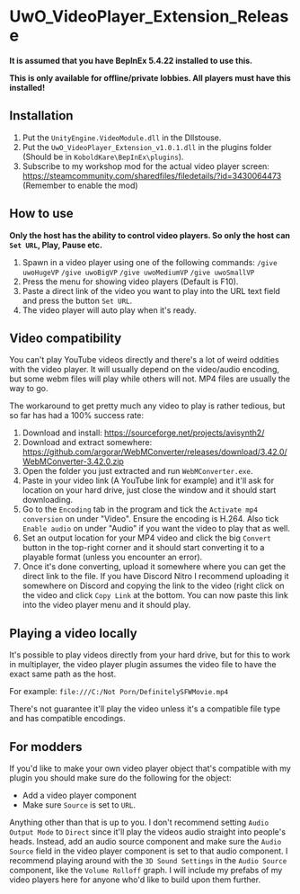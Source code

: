 # UwO_VideoPlayer_Extension_Release

**It is assumed that you have BepInEx 5.4.22 installed to use this.**

**This is only available for offline/private lobbies. All players must have this installed!**
## Installation
1. Put the `UnityEngine.VideoModule.dll` in the Dllstouse.
2. Put the `UwO_VideoPlayer_Extension_v1.0.1.dll` in the plugins folder (Should be in `KoboldKare\BepInEx\plugins`).
3. Subscribe to my workshop mod for the actual video player screen: https://steamcommunity.com/sharedfiles/filedetails/?id=3430064473 (Remember to enable the mod)
## How to use
 **Only the host has the ability to control video players. So only the host can `Set URL`, Play, Pause etc.**

1. Spawn in a video player using one of the following commands:
`/give uwoHugeVP`
`/give uwoBigVP`
`/give uwoMediumVP`
`/give uwoSmallVP`
2. Press the menu for showing video players (Default is F10).
3. Paste a direct link of the video you want to play into the URL text field and press the button `Set URL`.
4. The video player will auto play when it's ready.
## Video compatibility
You can't play YouTube videos directly and there's a lot of weird oddities with the video player. It will usually depend on the video/audio encoding, but some webm files will play while others will not. MP4 files are usually the way to go.

The workaround to get pretty much any video to play is rather tedious, but so far has had a 100% success rate:
1. Download and install: https://sourceforge.net/projects/avisynth2/
2. Download and extract somewhere: https://github.com/argorar/WebMConverter/releases/download/3.42.0/WebMConverter-3.42.0.zip
3. Open the folder you just extracted and run `WebMConverter.exe`.
4. Paste in your video link (A YouTube link for example) and it'll ask for location on your hard drive, just close the window and it should start downloading.
5. Go to the `Encoding` tab in the program and tick the `Activate mp4 conversion` on under "Video". Ensure the encoding is H.264. Also tick `Enable audio` on under "Audio" if you want the video to play that as well.
6. Set an output location for your MP4 video and click the big `Convert` button in the top-right corner and it should start converting it to a playable format (unless you encounter an error).
7. Once it's done converting, upload it somewhere where you can get the direct link to the file. If you have Discord Nitro I recommend uploading it somewhere on Discord and copying the link to the video (right click on the video and click `Copy Link` at the bottom. You can now paste this link into the video player menu and it should play.
## Playing a video locally
It's possible to play videos directly from your hard drive, but for this to work in multiplayer, the video player plugin assumes the video file to have the exact same path as the host.

For example: `file:///C:/Not Porn/DefinitelySFWMovie.mp4`

There's not guarantee it'll play the video unless it's a compatible file type and has compatible encodings.
## For modders
If you'd like to make your own video player object that's compatible with my plugin you should make sure do the following for the object:

- Add a video player component
- Make sure `Source` is set to `URL`.

Anything other than that is up to you. I don't recommend setting `Audio Output Mode` to `Direct` since it'll play the videos audio straight into people's heads. Instead, add an audio source component and make sure the `Audio Source` field in the video player component is set to that audio component. I recommend playing around with the `3D Sound Settings` in the `Audio Source` component, like the `Volume Rolloff` graph. I will include my prefabs of my video players here for anyone who'd like to build upon them further.

